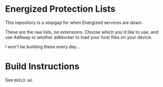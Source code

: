 # Energized Protection Lists

This repository is a stopgap for when Energized services are down.

These are the raw lists, no extensions. Choose which you'd like to use, and use AdAway or another adblocker to load your host files on your device.

I won't be building these every day...

# Build Instructions

See `BUILD.md`.
